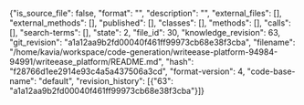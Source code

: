 {"is_source_file": false, "format": "", "description": "", "external_files": [], "external_methods": [], "published": [], "classes": [], "methods": [], "calls": [], "search-terms": [], "state": 2, "file_id": 30, "knowledge_revision": 63, "git_revision": "a1a12aa9b2fd00040f461ff99973cb68e38f3cba", "filename": "/home/kavia/workspace/code-generation/writeease-platform-94984-94991/writeease_platform/README.md", "hash": "f28766d1ee2914e93c4a5a437506a3cd", "format-version": 4, "code-base-name": "default", "revision_history": [{"63": "a1a12aa9b2fd00040f461ff99973cb68e38f3cba"}]}